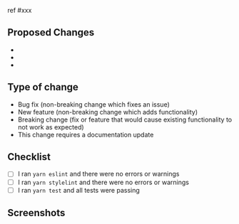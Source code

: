 ref #xxx

## Proposed Changes

-
-
-

## Type of change

<!-- remove ones that don't apply -->

- Bug fix (non-breaking change which fixes an issue)
- New feature (non-breaking change which adds functionality)
- Breaking change (fix or feature that would cause existing functionality to not work as expected)
- This change requires a documentation update


## Checklist

- [ ] I ran `yarn eslint` and there were no errors or warnings
- [ ] I ran `yarn stylelint` and there were no errors or warnings
- [ ] I ran `yarn test` and all tests were passing

## Screenshots

<!-- Upload some screenshots / GIFs if possible, otherwise delete this section. -->
